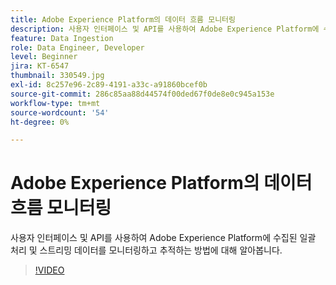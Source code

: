 ```yaml
---
title: Adobe Experience Platform의 데이터 흐름 모니터링
description: 사용자 인터페이스 및 API를 사용하여 Adobe Experience Platform에 수집된 일괄 처리 및 스트리밍 데이터를 모니터링하고 추적하는 방법에 대해 알아봅니다
feature: Data Ingestion
role: Data Engineer, Developer
level: Beginner
jira: KT-6547
thumbnail: 330549.jpg
exl-id: 8c257e96-2c89-4191-a33c-a91860bcef0b
source-git-commit: 286c85aa88d44574f00ded67f0de8e0c945a153e
workflow-type: tm+mt
source-wordcount: '54'
ht-degree: 0%

---
```


# Adobe Experience Platform의 데이터 흐름 모니터링

사용자 인터페이스 및 API를 사용하여 Adobe Experience Platform에 수집된 일괄 처리 및 스트리밍 데이터를 모니터링하고 추적하는 방법에 대해 알아봅니다.

>[!VIDEO](https://video.tv.adobe.com/v/3409475?learn=on&enablevpops)
